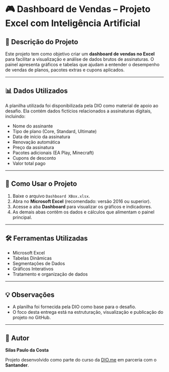 # 🎮 Dashboard de Vendas – Projeto Excel com Inteligência Artificial

## 📌 Descrição do Projeto
Este projeto tem como objetivo criar um **dashboard de vendas no Excel** para facilitar a visualização e análise de dados brutos de assinaturas. O painel apresenta gráficos e tabelas que ajudam a entender o desempenho de vendas de planos, pacotes extras e cupons aplicados.

---

## 📊 Dados Utilizados
A planilha utilizada foi disponibilizada pela DIO como material de apoio ao desafio. Ela contém dados fictícios relacionados a assinaturas digitais, incluindo:

- Nome do assinante  
- Tipo de plano (Core, Standard, Ultimate)  
- Data de início da assinatura  
- Renovação automática  
- Preço da assinatura  
- Pacotes adicionais (EA Play, Minecraft)  
- Cupons de desconto  
- Valor total pago  

---

## 🚀 Como Usar o Projeto
1. Baixe o arquivo `Dashboard XBox.xlsx`.
2. Abra no **Microsoft Excel** (recomendado: versão 2016 ou superior).
3. Acesse a aba **Dashboard** para visualizar os gráficos e indicadores.
4. As demais abas contêm os dados e cálculos que alimentam o painel principal.

---

## 🛠️ Ferramentas Utilizadas

- Microsoft Excel  
- Tabelas Dinâmicas  
- Segmentações de Dados  
- Gráficos Interativos  
- Tratamento e organização de dados

---

## 💡 Observações

- A planilha foi fornecida pela DIO como base para o desafio.  
- O foco desta entrega está na estruturação, visualização e publicação do projeto no GitHub.  

---

## 👤 Autor

**Silas Paulo da Costa**  

Projeto desenvolvido como parte do curso da [DIO.me](https://www.dio.me/) em parceria com o **Santander**.

